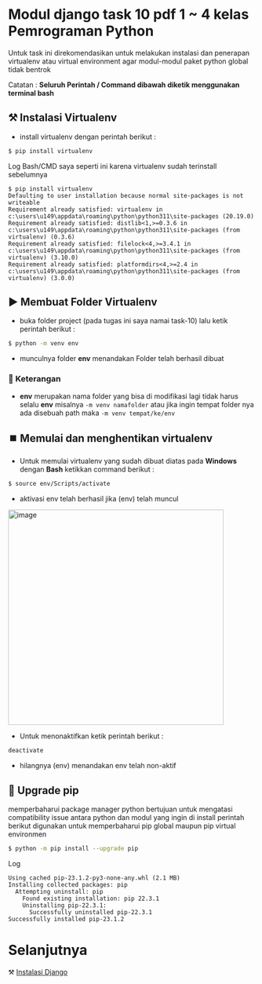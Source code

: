# Modul django task 10 pdf 1 ~ 4 kelas Pemrograman Python
Untuk task ini direkomendasikan untuk melakukan instalasi dan penerapan virtualenv atau virtual environment agar modul-modul paket python global tidak bentrok

Catatan : **Seluruh Perintah / Command dibawah diketik menggunakan terminal bash**
## ⚒️ Instalasi Virtualenv
- install virtualenv dengan perintah berikut : 
```bash
$ pip install virtualenv
```
Log Bash/CMD saya seperti ini karena virtualenv sudah terinstall sebelumnya
```
$ pip install virtualenv
Defaulting to user installation because normal site-packages is not writeable
Requirement already satisfied: virtualenv in c:\users\u149\appdata\roaming\python\python311\site-packages (20.19.0)
Requirement already satisfied: distlib<1,>=0.3.6 in c:\users\u149\appdata\roaming\python\python311\site-packages (from virtualenv) (0.3.6)
Requirement already satisfied: filelock<4,>=3.4.1 in c:\users\u149\appdata\roaming\python\python311\site-packages (from virtualenv) (3.10.0)
Requirement already satisfied: platformdirs<4,>=2.4 in c:\users\u149\appdata\roaming\python\python311\site-packages (from virtualenv) (3.0.0)
```
## ▶️ Membuat Folder Virtualenv
- buka folder project (pada tugas ini saya namai task-10) lalu ketik perintah berikut :
```bash
$ python -m venv env
```
- munculnya folder **env** menandakan Folder telah berhasil dibuat

### 📝 Keterangan 
* **env** merupakan nama folder yang bisa di modifikasi lagi tidak harus selalu **env** misalnya `-m venv namafolder` atau jika ingin tempat folder nya ada disebuah path
maka `-m venv tempat/ke/env`

## ⏹️ Memulai dan menghentikan virtualenv
- Untuk memulai virtualenv yang sudah dibuat diatas pada **Windows** dengan **Bash** ketikkan command berikut :
```bash
$ source env/Scripts/activate
```
- aktivasi env telah berhasil jika (env) telah muncul

<img width="439" alt="image" src="https://github.com/CheesePancake/KuliahPython/assets/92983457/4ea42eef-0f73-4c98-907e-0b6db3c506f1" align="center">

- Untuk menonaktifkan ketik perintah berikut :
```bash
deactivate
```
- hilangnya (env) menandakan env telah non-aktif

## 🐍 Upgrade pip
memperbaharui package manager python bertujuan untuk mengatasi compatibility issue antara python dan modul yang ingin di install
perintah berikut digunakan untuk memperbaharui pip global maupun pip virtual environmen
```bash
$ python -m pip install --upgrade pip
```
Log
```
Using cached pip-23.1.2-py3-none-any.whl (2.1 MB)
Installing collected packages: pip
  Attempting uninstall: pip
    Found existing installation: pip 22.3.1
    Uninstalling pip-22.3.1:
      Successfully uninstalled pip-22.3.1
Successfully installed pip-23.1.2
```

# Selanjutnya
⚒️ [Instalasi Django](link)

